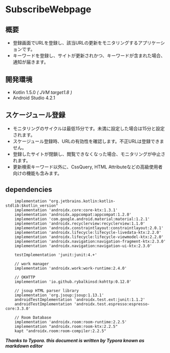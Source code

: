 # SubscribeWebpage
## 概要

- 登録画面でURLを登録し、該当URLの更新をモニタリングするアプリケーションです。
- キーワードを登録し、サイトが更新されかつ、キーワードが含まれた場合、通知が届きます。



## 開発環境

- Kotlin 1.5.0 *( JVM target1.8 )*
- Android Studio 4.2.1



## スケージュール登録

- モニタリングのサイクルは最低15分です。未満に設定した場合は15分と設定されます。
- スケージュール登録時、URLの有効性を確認します。不正URLは登録できません。
- 登録したサイトが閉鎖し、閲覧できなくなった場合、モニタリングが中止されます。
- 更新検索キーワード以外に、CssQuery, HTML Attributeなどの高級使用者向けの機能も含みます。



## dependencies

```
    implementation "org.jetbrains.kotlin:kotlin-stdlib:$kotlin_version"
    implementation 'androidx.core:core-ktx:1.3.1'
    implementation 'androidx.appcompat:appcompat:1.2.0'
    implementation 'com.google.android.material:material:1.2.1'
    implementation 'androidx.recyclerview:recyclerview:1.1.0'
    implementation 'androidx.constraintlayout:constraintlayout:2.0.1'
    implementation 'androidx.lifecycle:lifecycle-livedata-ktx:2.2.0'
    implementation 'androidx.lifecycle:lifecycle-viewmodel-ktx:2.2.0'
    implementation 'androidx.navigation:navigation-fragment-ktx:2.3.0'
    implementation 'androidx.navigation:navigation-ui-ktx:2.3.0'

    testImplementation 'junit:junit:4.+'

    // work manager
    implementation 'androidx.work:work-runtime:2.4.0'

    // OKHTTP
    implementation 'io.github.rybalkinsd:kohttp:0.12.0'

    // jsoup HTML parser library
    implementation 'org.jsoup:jsoup:1.13.1'
    androidTestImplementation 'androidx.test.ext:junit:1.1.2'
    androidTestImplementation 'androidx.test.espresso:espresso-core:3.3.0'

    // Room Database
    implementation 'androidx.room:room-runtime:2.2.5'
    implementation "androidx.room:room-ktx:2.2.5"
    kapt "androidx.room:room-compiler:2.2.5"
```



***Thanks to Typora. this document is written by Typora known as markdown editor***
